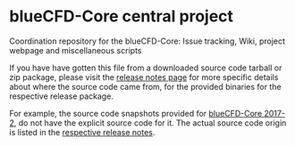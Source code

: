 # blueCFD-Core central project
Coordination repository for the blueCFD-Core: Issue tracking, Wiki, project
webpage and miscellaneous scripts

If you have have gotten this file from a downloaded source code tarball or zip
package, please visit the [release notes page](http://bluecfd.github.io/Core/ReleaseNotes/)
for more specific details about where the source code came from, for the
provided binaries for the respective release package.

For example, the source code snapshots provided for
[blueCFD-Core 2017-2](https://github.com/blueCFD/Core/releases/tag/blueCFD-Core-2017-2),
do not have the explicit source code for it. The actual source code origin is
listed in the [respective release notes](http://bluecfd.github.io/Core/ReleaseNotes/bluecfd-core-2017-2).
